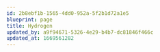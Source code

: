 ```yaml
---
id: 2b8ebf1b-1565-4dd0-952a-5f2b1d72a1e5
blueprint: page
title: Hydrogen
updated_by: a9f94671-5326-4e29-b4b7-dc81846f466c
updated_at: 1669561282
---
```


